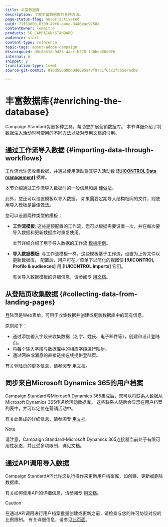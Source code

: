```yaml
---
title: 丰富数据库
description: 了解丰富数据库的各种方法。
page-status-flag: never-activated
uuid: 71f53808-0309-49f6-a4ee-3446eac9758a
contentOwner: lemaitre
products: SG_CAMPAIGN/STANDARD
audience: start
content-type: reference
topic-tags: about-adobe-campaign
discoiquuid: d8c8a318-9433-4aec-b378-fd0beb50e9fb
internal: n
snippet: y
translation-type: tm+mt
source-git-commit: 816d550d8bd0de085a47f97c1f6cc2fbb5e7acb9

---
```



# 丰富数据库{#enriching-the-database}

Campaign Standard优惠多种工具，帮助您扩展营销数据库。 本节详细介绍了将数据注入活动时可使用的不同方法以及对专用文档的引用。

## 通过工作流导入数据 {#importing-data-through-workflows}

工作流允许您收集数据，并通过使用活动将其导入活动数 [**[!UICONTROL Data management]**](../../automating/using/about-data-management-activities.md) 据库。

本节介绍通过工作流导入数据时的一般信息和最 [佳做法](../../automating/using/importing-data.md)。

此外，您还可以设置模板以导入数据。 如果需要定期导入结构相同的文件，则使用导入模板是最佳做法。

您可以设置两种类型的模板：

* **工作流模板**: 这些是预配置的工作流，您可以根据需要设置一次，并在每次要导入数据和更新数据库时重复使用。

   本节详细介绍了用于导入数据的工作流 [模板示例](../../automating/using/importing-data.md#example--import-workflow-template)。

* **导入数据模板**: 与工作流模板一样，这些模板基于工作流，设置为上传文件以更新数据库。 配置后，用户可在／菜单下以简化的视图使 **[!UICONTROL Profile & audiences]** 用 **[!UICONTROL Imports]** 它们。

   有关导入数据模板的详细信息，请参阅专 [用文档](../../automating/using/importing-data-with-import-templates.md)。

## 从登陆页收集数据 {#collecting-data-from-landing-pages}

登陆页是Web表单，可用于收集数据并创建或更新数据库中的现有信息。

原则如下：

* 通过添加输入字段来收集数据（名字、姓氏、电子邮件等），创建和设计登陆页。
* 将每个输入字段与数据库中的相应字段进行映射。
* 通过网站或消息的直接链接在线提供登陆页。

有关登陆页的更多信息，请参阅专 [用文档](../../channels/using/getting-started-with-landing-pages.md)。

## 同步来自Microsoft Dynamics 365的用户档案

Campaign Standard与Microsoft Dynamics 365集成后，您可以将联系人数据从Microsoft Dynamics 365传递给活动数据库。
这些联系人随后会显示在用户档案列表中，并可以定位在营销活动中。

有关此集成的详细信息，请参阅专 [用文档](../../integrating/using/working-with-campaign-standard-and-microsoft-dynamics-365.md)。

>[!NOTE]
>
>请注意，Campaign Standard-Microsoft Dynamics 365连接器当前处于有限可用性状态，并且受多项限制，详见文档。

## 通过API调用导入数据

Campaign StandardAPI允许您执行操作来更新用户档案库，如创建、更新或删除数据库。

有关如何使用API的详细信息，请参阅专 [用文档](../../api/using/get-started-apis.md)。

>[!CAUTION]
>
>在通过API调用进行用户档案批量创建或更新之前，请检查与您的许可协议对应的比例限制。 有关详细信息，请参见[此页面](https://helpx.adobe.com/legal/product-descriptions/campaign-standard.html#ITInfrastructureResourcesbyActiveProfilesTiers)。
